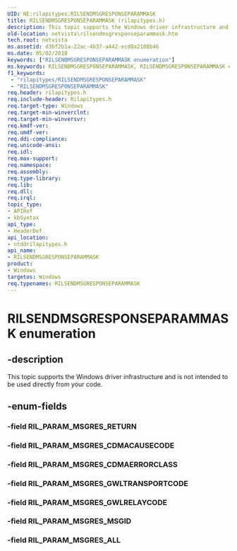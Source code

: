 ```yaml
---
UID: NE:rilapitypes.RILSENDMSGRESPONSEPARAMMASK
title: RILSENDMSGRESPONSEPARAMMASK (rilapitypes.h)
description: This topic supports the Windows driver infrastructure and is not intended to be used directly from your code.
old-location: netvista\rilsendmsgresponseparammask.htm
tech.root: netvista
ms.assetid: d3bf2b1a-22ac-4b37-a442-ecd8a2108b46
ms.date: 05/02/2018
keywords: ["RILSENDMSGRESPONSEPARAMMASK enumeration"]
ms.keywords: RILSENDMSGRESPONSEPARAMMASK, RILSENDMSGRESPONSEPARAMMASK enumeration [Network Drivers Starting with Windows Vista], RIL_PARAM_MSGRES_ALL, RIL_PARAM_MSGRES_CDMACAUSECODE, RIL_PARAM_MSGRES_CDMAERRORCLASS, RIL_PARAM_MSGRES_GWLRELAYCODE, RIL_PARAM_MSGRES_GWLTRANSPORTCODE, RIL_PARAM_MSGRES_MSGID, netvista.rilsendmsgresponseparammask, ntddrilapitypes/RILSENDMSGRESPONSEPARAMMASK, ntddrilapitypes/RIL_PARAM_MSGRES_ALL, ntddrilapitypes/RIL_PARAM_MSGRES_CDMACAUSECODE, ntddrilapitypes/RIL_PARAM_MSGRES_CDMAERRORCLASS, ntddrilapitypes/RIL_PARAM_MSGRES_GWLRELAYCODE, ntddrilapitypes/RIL_PARAM_MSGRES_GWLTRANSPORTCODE, ntddrilapitypes/RIL_PARAM_MSGRES_MSGID
f1_keywords:
 - "rilapitypes/RILSENDMSGRESPONSEPARAMMASK"
 - "RILSENDMSGRESPONSEPARAMMASK"
req.header: rilapitypes.h
req.include-header: Rilapitypes.h
req.target-type: Windows
req.target-min-winverclnt: 
req.target-min-winversvr: 
req.kmdf-ver: 
req.umdf-ver: 
req.ddi-compliance: 
req.unicode-ansi: 
req.idl: 
req.max-support: 
req.namespace: 
req.assembly: 
req.type-library: 
req.lib: 
req.dll: 
req.irql: 
topic_type:
- APIRef
- kbSyntax
api_type:
- HeaderDef
api_location:
- ntddrilapitypes.h
api_name:
- RILSENDMSGRESPONSEPARAMMASK
product:
- Windows
targetos: Windows
req.typenames: RILSENDMSGRESPONSEPARAMMASK
---
```


# RILSENDMSGRESPONSEPARAMMASK enumeration


## -description


This topic supports the Windows driver infrastructure and is not intended to be used directly from your code.


## -enum-fields




### -field RIL_PARAM_MSGRES_RETURN


### -field RIL_PARAM_MSGRES_CDMACAUSECODE


### -field RIL_PARAM_MSGRES_CDMAERRORCLASS


### -field RIL_PARAM_MSGRES_GWLTRANSPORTCODE


### -field RIL_PARAM_MSGRES_GWLRELAYCODE


### -field RIL_PARAM_MSGRES_MSGID


### -field RIL_PARAM_MSGRES_ALL

